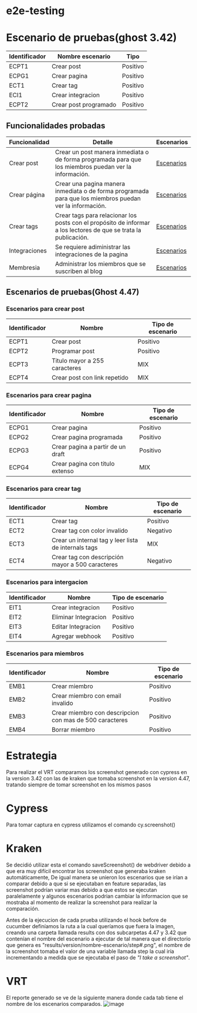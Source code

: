 # e2e-testing 

# Escenario de pruebas(ghost 3.42)
| Identificador | Nombre escenario      | Tipo     |
|---------------|-----------------------|----------|
|  ECPT1        | Crear post            | Positivo |
| ECPG1         | Crear pagina          | Positivo |
| ECT1          | Crear tag             | Positivo |
| ECI1          | Crear integracion     | Positivo |
| ECPT2         | Crear post programado | Positivo |
## Funcionalidades probadas 
| Funcionalidad | Detalle                                                                                                            | Escenarios |
|---------------|--------------------------------------------------------------------------------------------------------------------|------------|
| Crear post    | Crear un post manera inmediata o de forma programada para que los miembros puedan ver la información.              | [Escenarios](#Escenarios-para-crear-post)           |
| Crear página  | Crear una pagina manera inmediata o de forma programada para que los miembros puedan ver la información.           |    [Escenarios](#Escenarios-para-crear-pagina)        |
| Crear tags    | Crear tags para relacionar los posts con el propósito de informar a los lectores de que se trata la publicación.   | [Escenarios](#Escenarios-para-crear-tag)           |
| Integraciones | Se requiere adiministrar las integraciones de la pagina                                                            | [Escenarios](#Escenarios-para-intergacion)           |
| Membresia     | Administrar los miembros que se suscriben al blog                                                                  |      [Escenarios](#Escenarios-para-miembros)      |

## Escenarios de pruebas(Ghost 4.47)
### Escenarios para crear post
| Identificador | Nombre                        | Tipo de escenario |
|---------------|-------------------------------|-------------------|
| ECPT1         | Crear post                    | Positivo          |
| ECPT2         | Programar post                | Positivo          |
| ECPT3         | Titulo mayor a 255 caracteres | MIX               |
| ECPT4         | Crear post con link repetido  | MIX               |

### Escenarios para crear pagina
| Identificador | Nombre                            | Tipo de escenario |
|---------------|-----------------------------------|-------------------|
| ECPG1         | Crear pagina                      | Positivo          |
| ECPG2         | Crear pagina programada           | Positivo          |
| ECPG3         | Crear pagina a partir de un draft | Positivo          |
| ECPG4         | Crear pagina con titulo extenso   | MIX               |

### Escenarios para crear tag
| Identificador | Nombre                                               | Tipo de escenario |
|---------------|------------------------------------------------------|-------------------|
| ECT1          | Crear tag                                            | Positivo          |
| ECT2          | Crear tag con color invalido                         | Negativo          |
| ECT3          | Crear un internal tag y leer lista de internals tags | MIX               |
| ECT4          | Crear tag con descripción mayor a 500 caracteres     | Negativo          |

### Escenarios para intergacion
| Identificador | Nombre               | Tipo de escenario |
|---------------|----------------------|-------------------|
| EIT1          | Crear integracion    | Positivo          |
| EIT2          | Eliminar Integracion | Positivo          |
| EIT3          | Editar Integracion   | Positivo          |
| EIT4          | Agregar webhook      | Positivo          |

### Escenarios para miembros
| Identificador | Nombre                                                  | Tipo de escenario |
|---------------|---------------------------------------------------------|-------------------|
| EMB1          | Crear miembro                                           | Positivo          |
| EMB2          | Crear miembro con email invalido                        | Positivo          |
| EMB3          | Crear miembro con descripcion con mas de 500 caracteres | Positivo          |
| EMB4          | Borrar miembro                                          | Positivo          |
# Estrategia
Para realizar el VRT comparamos los screenshot generado con cypress en la version 3.42 con las de kraken que tomaba screenshot en la version 4.47, tratando siempre de tomar screenshot en los mismos pasos
# Cypress
Para tomar captura en cypress utilizamos el comando cy.screenshot()
# Kraken
Se decidió utilizar esta el comando saveScreenshot() de webdriver debido a que era muy difícil encontrar los screenshot que generaba kraken automáticamente, De igual manera se unieron los escenarios que se irían a comparar debido a que si se ejecutaban en feature separadas, las screenshot podrían variar mas debido a que estos se ejecutan paralelamente y algunos escenarios podrian cambiar la informacion que se mostraba al momento de realizar la screenshot para realizar la comparación.

Antes de la ejecucion de cada prueba utilizando el hook before de cucumber definíamos la ruta a la cual queríamos que fuera la imagen, creando una carpeta llamada results con dos subcarpetas 4.47 y 3.42 que contenían el nombre del escenario a ejecutar de tal manera que el directorio que genera es "results/version/nombre-escenario/step#.png", el nombre de la screenshot tomaba el valor de una variable llamada step la cual iría incrementando a medida que se ejecutaba el paso de _"I take a screenshot"_. 

# VRT
El reporte generado se ve de la siguiente manera donde cada tab tiene el nombre de los escenarios comparados.
![image](https://user-images.githubusercontent.com/98716277/168504119-0c486b21-7982-407a-8908-717a4fbe53e7.png)


